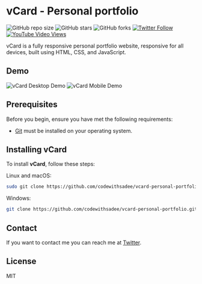    # vCard - Personal portfolio

![GitHub repo size](https://img.shields.io/github/repo-size/codewithsadee/vcard-personal-portfolio)
![GitHub stars](https://img.shields.io/github/stars/codewithsadee/vcard-personal-portfolio?style=social)
![GitHub forks](https://img.shields.io/github/forks/codewithsadee/vcard-personal-portfolio?style=social)
[![Twitter Follow](https://img.shields.io/twitter/follow/codewithsadee_?style=social)](https://twitter.com/intent/follow?screen_name=codewithsadee_)
[![YouTube Video Views](https://img.shields.io/youtube/views/SoxmIlgf2zM?style=social)](https://youtu.be/SoxmIlgf2zM)

vCard is a fully responsive personal portfolio website, responsive for all devices, built using HTML, CSS, and JavaScript.

## Demo

![vCard Desktop Demo](./website-demo-image/desktop.png "Desktop Demo")
![vCard Mobile Demo](./website-demo-image/mobile.png "Mobile Demo")

## Prerequisites

Before you begin, ensure you have met the following requirements:

* [Git](https://git-scm.com/downloads "Download Git") must be installed on your operating system.

## Installing vCard

To install **vCard**, follow these steps:

Linux and macOS:

```bash
sudo git clone https://github.com/codewithsadee/vcard-personal-portfolio.git
```

Windows:

```bash
git clone https://github.com/codewithsadee/vcard-personal-portfolio.git
```

## Contact

If you want to contact me you can reach me at [Twitter](https://www.twitter.com/codewithsadee).

## License

MIT 

<!-- 
# My Portfolio

Welcome to my portfolio! This project showcases my skills in web development using HTML, CSS, and JavaScript. It features various projects and sections that demonstrate my expertise and learning journey.

## Features

- **Responsive Design:** The portfolio is fully responsive and adapts to various screen sizes, providing an optimal viewing experience on both mobile and desktop devices.
- **Project Showcase:** Highlights my key projects with descriptions, images, and links to live demos or repositories.
- **About Me Section:** A brief introduction about myself, my skills, and my learning journey.
- **Contact Form:** A functional contact form that allows visitors to reach out to me directly.
- **Smooth Animations:** Implemented using CSS and JavaScript to enhance user experience.

## Technologies Used

- **HTML:** For the structure and content of the portfolio.
- **CSS:** For styling, layout, and responsive design.
- **JavaScript:** For interactivity and dynamic content.

## Installation

To view the portfolio locally, follow these steps:

1. Clone the repository:
   ```bash
   git clone https://github.com/g426aman/Personal-Portfolio


### How to Use:

1. Replace `your-username` in the clone URL with your GitHub username.
2. Modify the sections like **About Me**, **Technologies Used**, and **Contact** with your details.
3. Customize the **Features** section based on the specifics of your portfolio.

This README will provide a clear and concise description of your project for visitors on GitHub. -->
